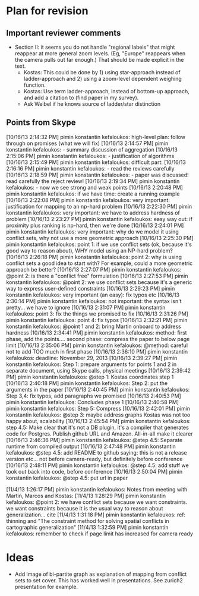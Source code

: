 # Plan for revision

## Important reviewer comments

* Section II: it seems you do not handle "regional labels" that might reappear at more general zoom levels. (Eg, "Europe" reappears when the camera pulls out far enough.) That should be made explicit in the text. 
	* Kostas: This could be done by 1) using star-approach instead of ladder-approach and 2) using a zoom-level dependent weighing function. 
	* Kostas: Use term ladder-approach, instead of bottom-up approach, and add a citation to (find paper in my survey).
	* Ask Weibel if he knows source of ladder/star distinction



## Points from Skype

[10/16/13 2:14:32 PM] pimin konstantin kefaloukos: high-level plan: follow through on promises (what we will fix)
[10/16/13 2:14:57 PM] pimin konstantin kefaloukos: - summary discussion of aggregation
[10/16/13 2:15:06 PM] pimin konstantin kefaloukos: - justification of algorithms
[10/16/13 2:15:49 PM] pimin konstantin kefaloukos: difficult part:
[10/16/13 2:16:16 PM] pimin konstantin kefaloukos: - read the reviews carefully
[10/16/13 2:18:59 PM] pimin konstantin kefaloukos: - paper was discussed! read carefully the reject review!
[10/16/13 2:19:34 PM] pimin konstantin kefaloukos: - now we see strong and weak points
[10/16/13 2:20:48 PM] pimin konstantin kefaloukos: if we have time: create a running example
[10/16/13 2:22:08 PM] pimin konstantin kefaloukos: very important: justification for mapping to an np-hard problem
[10/16/13 2:22:30 PM] pimin konstantin kefaloukos: very important: we have to address hardness of problem
[10/16/13 2:23:27 PM] pimin konstantin kefaloukos: easy way out: if proximity plus ranking is np-hard, then we're done
[10/16/13 2:24:01 PM] pimin konstantin kefaloukos: very important: why do we model it using conflict sets, why not use a more geometric approach
[10/16/13 2:25:30 PM] pimin konstantin kefaloukos: point 1: if we use conflict sets (ok, because it's good way to reason about), WHY model using an NP-hard problem?
[10/16/13 2:26:18 PM] pimin konstantin kefaloukos: point 2: why is using conflict sets a good idea to start with? For example, could a more geometric approach be better?
[10/16/13 2:27:07 PM] pimin konstantin kefaloukos: @point 2: is there a "conflict free" formulation
[10/16/13 2:27:53 PM] pimin konstantin kefaloukos: @point 2: we use conflict sets because it's a generic way to express user-defined constraints
[10/16/13 2:29:23 PM] pimin konstantin kefaloukos: very important (an easy): fix typos etc
[10/16/13 2:30:14 PM] pimin konstantin kefaloukos: not important: the syntax isn't pretty... we have to ignore
[10/16/13 2:31:07 PM] pimin konstantin kefaloukos: point 3: fix the things we promised to fix
[10/16/13 2:31:26 PM] pimin konstantin kefaloukos: point 4: fix typos
[10/16/13 2:32:21 PM] pimin konstantin kefaloukos: @point 1 and 2: bring Martin onboard to address hardness
[10/16/13 2:34:41 PM] pimin konstantin kefaloukos: method: first phase, add the points.... second phase: compress the paper to below page limit
[10/16/13 2:35:06 PM] pimin konstantin kefaloukos: @method: careful not to add TOO much in first phase
[10/16/13 2:36:10 PM] pimin konstantin kefaloukos: deadline: November 29, 2013
[10/16/13 2:39:27 PM] pimin konstantin kefaloukos: Step 1: prepare arguments for points 1 and 2 in separate document, using Skype calls, physical meetings
[10/16/13 2:39:42 PM] pimin konstantin kefaloukos: @step 1: Kostas coordinates step 1
[10/16/13 2:40:18 PM] pimin konstantin kefaloukos: Step 2: put the arguments in the paper
[10/16/13 2:40:45 PM] pimin konstantin kefaloukos: Step 3,4: fix typos, add paragraphs we promised
[10/16/13 2:40:53 PM] pimin konstantin kefaloukos: Concludes phase 1
[10/16/13 2:40:58 PM] pimin konstantin kefaloukos: Step 5: Compress
[10/16/13 2:42:01 PM] pimin konstantin kefaloukos: @step 3: maybe address graphs Kostas was not too happy about, scalability
[10/16/13 2:45:54 PM] pimin konstantin kefaloukos: step 4.5: Make clear that it's not a DB plugin, it's a compiler that generates code for Postgres. Publish github URL and Amazon. All-in-all make it clearer
[10/16/13 2:46:36 PM] pimin konstantin kefaloukos: @step 4.5: Separate runtime from compiled output
[10/16/13 2:47:48 PM] pimin konstantin kefaloukos: @step 4.5: add README to github saying: this is not a release version etc... not before camera-ready, but definitely before conference
[10/16/13 2:48:11 PM] pimin konstantin kefaloukos: @step 4.5: add stuff we took out back into code, before conference
[10/16/13 2:50:04 PM] pimin konstantin kefaloukos: @step 4.5: put url in paper




[11/4/13 1:26:17 PM] pimin konstantin kefaloukos: Notes from meeting with Martin, Marcos and Kostas:
[11/4/13 1:28:29 PM] pimin konstantin kefaloukos: @point 2: we have conflict sets because we want constraints. we want constraints because it is the usual way to reason about generalization... cite
[11/4/13 1:31:18 PM] pimin konstantin kefaloukos: ref: thinning and "The constraint method for solving spatial conflicts in cartographic generalization"
[11/4/13 1:32:59 PM] pimin konstantin kefaloukos: remember to check if page limit has increased for camera ready

# Ideas

* Add image of bi-partite graph as explanation of mapping from conflict sets to set cover. This has worked well in presentations. See zurich2 presentation for example.
